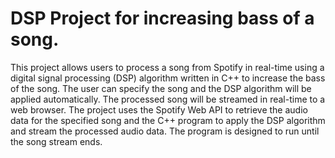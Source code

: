 # DSP Project for increasing bass of a song.
This project allows users to process a song from Spotify in real-time using a digital signal processing (DSP) algorithm written in C++ to increase the bass of the song. The user can specify the song and the DSP algorithm will be applied automatically. The processed song will be streamed in real-time to a web browser. The project uses the Spotify Web API to retrieve the audio data for the specified song and the C++ program to apply the DSP algorithm and stream the processed audio data. The program is designed to run until the song stream ends.
